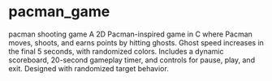 # pacman_game
pacman shooting game
A 2D Pacman-inspired game in C where Pacman moves, shoots, and earns points by hitting ghosts. 
Ghost speed increases in the final 5 seconds, with randomized colors. 
Includes a dynamic scoreboard, 20-second gameplay timer, and controls for pause, play, and exit.
Designed with randomized target behavior.
